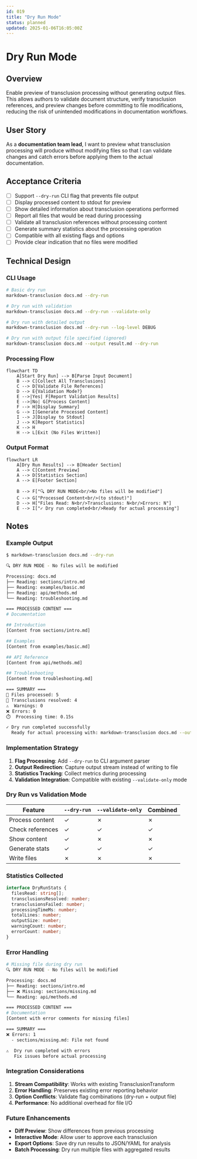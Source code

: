 ```yaml
---
id: 019
title: "Dry Run Mode"
status: planned
updated: 2025-01-06T16:05:00Z
---
```


# Dry Run Mode

## Overview

Enable preview of transclusion processing without generating output files. This allows authors to validate document structure, verify transclusion references, and preview changes before committing to file modifications, reducing the risk of unintended modifications in documentation workflows.

## User Story

As a **documentation team lead**, I want to preview what transclusion processing will produce without modifying files so that I can validate changes and catch errors before applying them to the actual documentation.

## Acceptance Criteria

- [ ] Support `--dry-run` CLI flag that prevents file output
- [ ] Display processed content to stdout for preview
- [ ] Show detailed information about transclusion operations performed
- [ ] Report all files that would be read during processing
- [ ] Validate all transclusion references without processing content
- [ ] Generate summary statistics about the processing operation
- [ ] Compatible with all existing flags and options
- [ ] Provide clear indication that no files were modified

## Technical Design

### CLI Usage

```bash
# Basic dry run
markdown-transclusion docs.md --dry-run

# Dry run with validation
markdown-transclusion docs.md --dry-run --validate-only

# Dry run with detailed output
markdown-transclusion docs.md --dry-run --log-level DEBUG

# Dry run with output file specified (ignored)
markdown-transclusion docs.md --output result.md --dry-run
```

### Processing Flow

```mermaid
flowchart TD
    A[Start Dry Run] --> B[Parse Input Document]
    B --> C[Collect All Transclusions]
    C --> D[Validate File References]
    D --> E{Validation Mode?}
    E -->|Yes| F[Report Validation Results]
    E -->|No| G[Process Content]
    F --> H[Display Summary]
    G --> I[Generate Processed Content]
    I --> J[Display to Stdout]
    J --> K[Report Statistics]
    K --> H
    H --> L[Exit (No Files Written)]
```

### Output Format

```mermaid
flowchart LR
    A[Dry Run Results] --> B[Header Section]
    A --> C[Content Preview]
    A --> D[Statistics Section]
    A --> E[Footer Section]
    
    B --> F["🔍 DRY RUN MODE<br/>No files will be modified"]
    C --> G["Processed Content<br/>(to stdout)"]
    D --> H["Files Read: N<br/>Transclusions: N<br/>Errors: N"]
    E --> I["✓ Dry run completed<br/>Ready for actual processing"]
```

## Notes

### Example Output

```bash
$ markdown-transclusion docs.md --dry-run

🔍 DRY RUN MODE - No files will be modified

Processing: docs.md
├── Reading: sections/intro.md
├── Reading: examples/basic.md  
├── Reading: api/methods.md
└── Reading: troubleshooting.md

=== PROCESSED CONTENT ===
# Documentation

## Introduction
[Content from sections/intro.md]

## Examples  
[Content from examples/basic.md]

## API Reference
[Content from api/methods.md]

## Troubleshooting
[Content from troubleshooting.md]

=== SUMMARY ===
📄 Files processed: 5
🔗 Transclusions resolved: 4  
⚠️  Warnings: 0
❌ Errors: 0
⏱️  Processing time: 0.15s

✓ Dry run completed successfully
  Ready for actual processing with: markdown-transclusion docs.md --output result.md
```

### Implementation Strategy

1. **Flag Processing**: Add `--dry-run` to CLI argument parser
2. **Output Redirection**: Capture output stream instead of writing to file
3. **Statistics Tracking**: Collect metrics during processing
4. **Validation Integration**: Compatible with existing `--validate-only` mode

### Dry Run vs Validation Mode

| Feature | `--dry-run` | `--validate-only` | Combined |
|---------|-------------|-------------------|----------|
| Process content | ✓ | ✗ | ✗ |
| Check references | ✓ | ✓ | ✓ |
| Show content | ✓ | ✗ | ✗ |
| Generate stats | ✓ | ✓ | ✓ |
| Write files | ✗ | ✗ | ✗ |

### Statistics Collected

```typescript
interface DryRunStats {
  filesRead: string[];
  transclusionsResolved: number;
  transclusionsFailed: number;
  processingTimeMs: number;
  totalLines: number;
  outputSize: number;
  warningCount: number;
  errorCount: number;
}
```

### Error Handling

```bash
# Missing file during dry run
🔍 DRY RUN MODE - No files will be modified

Processing: docs.md
├── Reading: sections/intro.md
├── ❌ Missing: sections/missing.md
└── Reading: api/methods.md

=== PROCESSED CONTENT ===
# Documentation
[Content with error comments for missing files]

=== SUMMARY ===
❌ Errors: 1
  - sections/missing.md: File not found

⚠️  Dry run completed with errors
   Fix issues before actual processing
```

### Integration Considerations

1. **Stream Compatibility**: Works with existing TransclusionTransform
2. **Error Handling**: Preserves existing error reporting behavior
3. **Option Conflicts**: Validate flag combinations (dry-run + output file)
4. **Performance**: No additional overhead for file I/O

### Future Enhancements

- **Diff Preview**: Show differences from previous processing
- **Interactive Mode**: Allow user to approve each transclusion
- **Export Options**: Save dry run results to JSON/YAML for analysis
- **Batch Processing**: Dry run multiple files with aggregated results